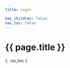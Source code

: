 ```yaml
---
title: Legal

has_children: false
has_toc: false
---
```


<!-- Page title (excluded from Table of Contents) -->
<h1>{{ page.title }}</h1>{: .no_toc }
